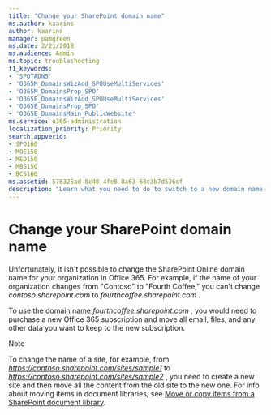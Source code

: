 ```yaml
---
title: "Change your SharePoint domain name"
ms.author: kaarins
author: kaarins
manager: pamgreen
ms.date: 2/21/2018
ms.audience: Admin
ms.topic: troubleshooting
f1_keywords:
- 'SPOTADNS'
- 'O365M_DomainsWizAdd_SPOUseMultiServices'
- 'O365M_DomainsProp_SPO'
- 'O365E_DomainsWizAdd_SPOUseMultiServices'
- 'O365E_DomainsProp_SPO'
- 'O365E_DomainsMain_PublicWebsite'
ms.service: o365-administration
localization_priority: Priority
search.appverid:
- SPO160
- MOE150
- MED150
- MBS150
- BCS160
ms.assetid: 576325ad-8c40-4fe8-8a63-68c3b7d536cf
description: "Learn what you need to do to switch to a new domain name for SharePoint Online"
---
```


# Change your SharePoint domain name

Unfortunately, it isn't possible to change the SharePoint Online domain name for your organization in Office 365. For example, if the name of your organization changes from "Contoso" to "Fourth Coffee," you can't change  *contoso.sharepoint.com*  to  *fourthcoffee.sharepoint.com*  . 
  
To use the domain name  *fourthcoffee.sharepoint.com*  , you would need to purchase a new Office 365 subscription and move all email, files, and any other data you want to keep to the new subscription. 
  
> [!NOTE]
> To change the name of a site, for example, from  *https://contoso.sharepoint.com/sites/sample1*  to  *https://contoso.sharepoint.com/sites/sample2*  , you need to create a new site and then move all the content from the old site to the new one. For info about moving items in document libraries, see [Move or copy items from a SharePoint document library](https://support.office.com/article/00e2f483-4df3-46be-a861-1f5f0c1a87bc). 
  

